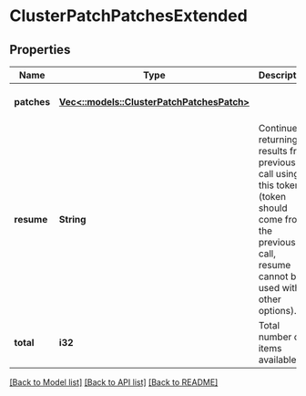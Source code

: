 # ClusterPatchPatchesExtended

## Properties
Name | Type | Description | Notes
------------ | ------------- | ------------- | -------------
**patches** | [**Vec<::models::ClusterPatchPatchesPatch>**](ClusterPatchPatchesPatch.md) |  | [optional] [default to null]
**resume** | **String** | Continue returning results from previous call using this token (token should come from the previous call, resume cannot be used with other options). | [optional] [default to null]
**total** | **i32** | Total number of items available. | [optional] [default to null]

[[Back to Model list]](../README.md#documentation-for-models) [[Back to API list]](../README.md#documentation-for-api-endpoints) [[Back to README]](../README.md)


